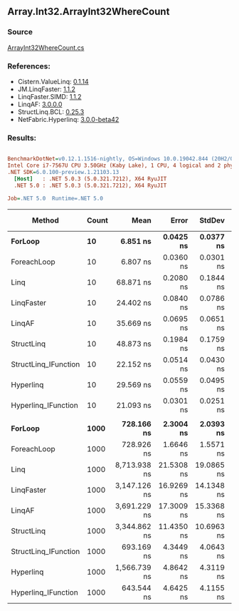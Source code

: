 ﻿## Array.Int32.ArrayInt32WhereCount

### Source
[ArrayInt32WhereCount.cs](../LinqBenchmarks/Array/Int32/ArrayInt32WhereCount.cs)

### References:
- Cistern.ValueLinq: [0.1.14](https://www.nuget.org/packages/Cistern.ValueLinq/0.1.14)
- JM.LinqFaster: [1.1.2](https://www.nuget.org/packages/JM.LinqFaster/1.1.2)
- LinqFaster.SIMD: [1.1.2](https://www.nuget.org/packages/LinqFaster.SIMD/1.0.3)
- LinqAF: [3.0.0.0](https://www.nuget.org/packages/LinqAF/3.0.0.0)
- StructLinq.BCL: [0.25.3](https://www.nuget.org/packages/StructLinq.BCL/0.25.3)
- NetFabric.Hyperlinq: [3.0.0-beta42](https://www.nuget.org/packages/NetFabric.Hyperlinq/3.0.0-beta42)

### Results:
``` ini

BenchmarkDotNet=v0.12.1.1516-nightly, OS=Windows 10.0.19042.844 (20H2/October2020Update)
Intel Core i7-7567U CPU 3.50GHz (Kaby Lake), 1 CPU, 4 logical and 2 physical cores
.NET SDK=6.0.100-preview.1.21103.13
  [Host]   : .NET 5.0.3 (5.0.321.7212), X64 RyuJIT
  .NET 5.0 : .NET 5.0.3 (5.0.321.7212), X64 RyuJIT

Job=.NET 5.0  Runtime=.NET 5.0  

```
|               Method | Count |         Mean |      Error |     StdDev | Ratio | RatioSD |  Gen 0 | Gen 1 | Gen 2 | Allocated |
|--------------------- |------ |-------------:|-----------:|-----------:|------:|--------:|-------:|------:|------:|----------:|
|              **ForLoop** |    **10** |     **6.851 ns** |  **0.0425 ns** |  **0.0377 ns** |  **1.00** |    **0.00** |      **-** |     **-** |     **-** |         **-** |
|          ForeachLoop |    10 |     6.807 ns |  0.0360 ns |  0.0301 ns |  0.99 |    0.01 |      - |     - |     - |         - |
|                 Linq |    10 |    68.871 ns |  0.2080 ns |  0.1844 ns | 10.05 |    0.06 | 0.0153 |     - |     - |      32 B |
|           LinqFaster |    10 |    24.402 ns |  0.0840 ns |  0.0786 ns |  3.56 |    0.03 |      - |     - |     - |         - |
|               LinqAF |    10 |    35.669 ns |  0.0695 ns |  0.0651 ns |  5.21 |    0.03 |      - |     - |     - |         - |
|           StructLinq |    10 |    48.873 ns |  0.1984 ns |  0.1759 ns |  7.13 |    0.04 | 0.0306 |     - |     - |      64 B |
| StructLinq_IFunction |    10 |    22.152 ns |  0.0514 ns |  0.0430 ns |  3.23 |    0.02 |      - |     - |     - |         - |
|            Hyperlinq |    10 |    29.569 ns |  0.0559 ns |  0.0495 ns |  4.32 |    0.02 |      - |     - |     - |         - |
|  Hyperlinq_IFunction |    10 |    21.093 ns |  0.0301 ns |  0.0251 ns |  3.08 |    0.02 |      - |     - |     - |         - |
|                      |       |              |            |            |       |         |        |       |       |           |
|              **ForLoop** |  **1000** |   **728.166 ns** |  **2.3004 ns** |  **2.0393 ns** |  **1.00** |    **0.00** |      **-** |     **-** |     **-** |         **-** |
|          ForeachLoop |  1000 |   728.926 ns |  1.6646 ns |  1.5571 ns |  1.00 |    0.00 |      - |     - |     - |         - |
|                 Linq |  1000 | 8,713.938 ns | 21.5308 ns | 19.0865 ns | 11.97 |    0.05 | 0.0153 |     - |     - |      32 B |
|           LinqFaster |  1000 | 3,147.126 ns | 16.9269 ns | 14.1348 ns |  4.32 |    0.02 |      - |     - |     - |         - |
|               LinqAF |  1000 | 3,691.229 ns | 17.3009 ns | 15.3368 ns |  5.07 |    0.02 |      - |     - |     - |         - |
|           StructLinq |  1000 | 3,344.862 ns | 11.4350 ns | 10.6963 ns |  4.59 |    0.02 | 0.0305 |     - |     - |      64 B |
| StructLinq_IFunction |  1000 |   693.169 ns |  4.3449 ns |  4.0643 ns |  0.95 |    0.01 |      - |     - |     - |         - |
|            Hyperlinq |  1000 | 1,566.739 ns |  4.8642 ns |  4.3119 ns |  2.15 |    0.01 |      - |     - |     - |         - |
|  Hyperlinq_IFunction |  1000 |   643.544 ns |  4.6425 ns |  4.1155 ns |  0.88 |    0.01 |      - |     - |     - |         - |
